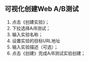 ## 可视化创建Web A/B测试

  1. 点击《创建实验》；
  2. 下拉选择A/B测试；
  3. 输入实验名称；
  4. 设置实验的目标URL地址
  5. 输入实验描述（可选）；
  6. 点击《创建》完成A/B测试实验创建；
